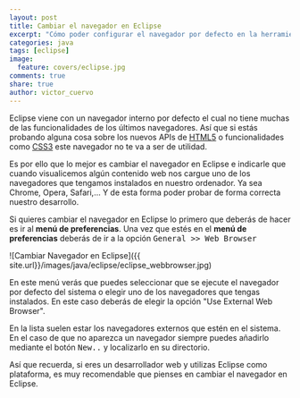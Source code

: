 ```yaml
---
layout: post
title: Cambiar el navegador en Eclipse
excerpt: "Cómo poder configurar el navegador por defecto en la herramienta de desarrollo Eclipse"
categories: java
tags: [eclipse]
image:
  feature: covers/eclipse.jpg
comments: true
share: true
author: victor_cuervo
---
```


Eclipse viene con un navegador interno por defecto el cual no tiene muchas de las funcionalidades de los últimos navegadores. Así que si estás probando alguna cosa sobre los nuevos APIs de [HTML5][HTML5] o funcionalidades como [CSS3][CSS] este navegador no te va a ser de utilidad.

Es por ello que lo mejor es cambiar el navegador en Eclipse e indicarle que cuando visualicemos algún contenido web nos cargue uno de los navegadores que tengamos instalados en nuestro ordenador. Ya sea Chrome, Opera, Safari,... Y de esta forma poder probar de forma correcta nuestro desarrollo.

Si quieres cambiar el navegador en Eclipse lo primero que deberás de hacer es ir al **menú de preferencias**. Una vez que estés en el **menú de preferencias** deberás de ir a la opción <kbd>General >> Web Browser</kbd>

![Cambiar Navegador en Eclipse]({{ site.url}}/images/java/eclipse/eclipse_webbrowser.jpg)

En este menú verás que puedes seleccionar que se ejecute el navegador por defecto del sistema o elegir uno de los navegadores que tengas instalados. En este caso deberás de elegir la opción "Use External Web Browser".

En la lista suelen estar los navegadores externos que estén en el sistema. En el caso de que no aparezca un navegador siempre puedes añadirlo mediante el botón <kbd>New..</kbd> y localizarlo en su directorio.

Así que recuerda, si eres un desarrollador web y utilizas Eclipse como plataforma, es muy recomendable que pienses en cambiar el navegador en Eclipse.

[HTML5]: http://www.manualweb.net/html5/
[CSS]: http://www.manualweb.net/css/
